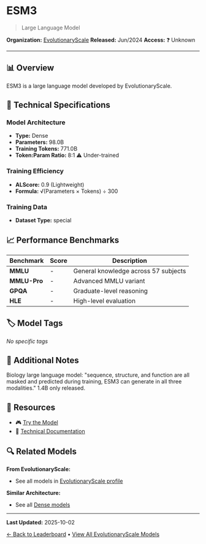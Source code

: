# ESM3

> Large Language Model

**Organization:** [EvolutionaryScale](../../labs/evolutionaryscale.md)
**Released:** Jun/2024
**Access:** ❓ Unknown

---

## 📊 Overview

ESM3 is a large language model developed by EvolutionaryScale.

## 🔧 Technical Specifications

### Model Architecture
- **Type:** Dense
- **Parameters:** 98.0B
- **Training Tokens:** 771.0B
- **Token:Param Ratio:** 8:1 ⚠️ Under-trained

### Training Efficiency
- **ALScore:** 0.9 (Lightweight)
- **Formula:** √(Parameters × Tokens) ÷ 300

### Training Data
- **Dataset Type:** special

## 📈 Performance Benchmarks

| Benchmark | Score | Description |
|-----------|-------|-------------|
| **MMLU** | - | General knowledge across 57 subjects |
| **MMLU-Pro** | - | Advanced MMLU variant |
| **GPQA** | - | Graduate-level reasoning |
| **HLE** | - | High-level evaluation |

## 🏷️ Model Tags

_No specific tags_

## 📝 Additional Notes

Biology large language model: "sequence, structure, and function are all masked and predicted during training, ESM3 can generate in all three modalities." 1.4B only released.

## 🔗 Resources

- 🎮 [Try the Model](https://github.com/evolutionaryscale/esm)
- 📄 [Technical Documentation](https://www.evolutionaryscale.ai/blog/esm3-release)

## 🔍 Related Models

**From EvolutionaryScale:**
- See all models in [EvolutionaryScale profile](../../labs/evolutionaryscale.md)

**Similar Architecture:**
- See all [Dense models](../../architectures/dense.md)

---

**Last Updated:** 2025-10-02

[← Back to Leaderboard](../../README.md) • [View All EvolutionaryScale Models](../../labs/evolutionaryscale.md)
